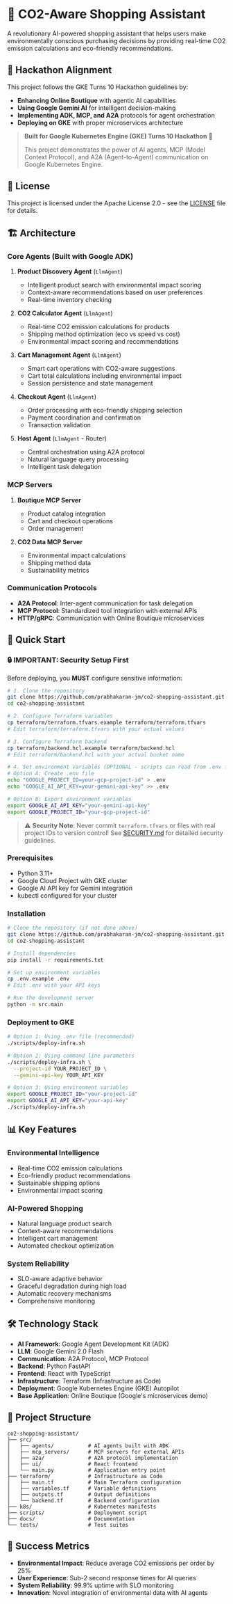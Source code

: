 # 🌱 CO2-Aware Shopping Assistant

A revolutionary AI-powered shopping assistant that helps users make environmentally conscious purchasing decisions by providing real-time CO2 emission calculations and eco-friendly recommendations.

## 🎯 Hackathon Alignment

This project follows the GKE Turns 10 Hackathon guidelines by:
- **Enhancing Online Boutique** with agentic AI capabilities
- **Using Google Gemini AI** for intelligent decision-making
- **Implementing ADK, MCP, and A2A** protocols for agent orchestration
- **Deploying on GKE** with proper microservices architecture

> **Built for Google Kubernetes Engine (GKE) Turns 10 Hackathon** 🎉
> 
> This project demonstrates the power of AI agents, MCP (Model Context Protocol), and A2A (Agent-to-Agent) communication on Google Kubernetes Engine.

## 📄 License

This project is licensed under the Apache License 2.0 - see the [LICENSE](LICENSE) file for details.

## 🏗️ Architecture

### Core Agents (Built with Google ADK)

1. **Product Discovery Agent** (`LlmAgent`)
   - Intelligent product search with environmental impact scoring
   - Context-aware recommendations based on user preferences
   - Real-time inventory checking

2. **CO2 Calculator Agent** (`LlmAgent`)
   - Real-time CO2 emission calculations for products
   - Shipping method optimization (eco vs speed vs cost)
   - Environmental impact scoring and recommendations

3. **Cart Management Agent** (`LlmAgent`)
   - Smart cart operations with CO2-aware suggestions
   - Cart total calculations including environmental impact
   - Session persistence and state management

4. **Checkout Agent** (`LlmAgent`)
   - Order processing with eco-friendly shipping selection
   - Payment coordination and confirmation
   - Transaction validation

5. **Host Agent** (`LlmAgent` - Router)
   - Central orchestration using A2A protocol
   - Natural language query processing
   - Intelligent task delegation

### MCP Servers

1. **Boutique MCP Server**
   - Product catalog integration
   - Cart and checkout operations
   - Order management

2. **CO2 Data MCP Server**
   - Environmental impact calculations
   - Shipping method data
   - Sustainability metrics

### Communication Protocols

- **A2A Protocol**: Inter-agent communication for task delegation
- **MCP Protocol**: Standardized tool integration with external APIs
- **HTTP/gRPC**: Communication with Online Boutique microservices

## 🚀 Quick Start

### 🔒 **IMPORTANT: Security Setup First**

Before deploying, you **MUST** configure sensitive information:

```bash
# 1. Clone the repository
git clone https://github.com/prabhakaran-jm/co2-shopping-assistant.git
cd co2-shopping-assistant

# 2. Configure Terraform variables
cp terraform/terraform.tfvars.example terraform/terraform.tfvars
# Edit terraform/terraform.tfvars with your actual values

# 3. Configure Terraform backend
cp terraform/backend.hcl.example terraform/backend.hcl
# Edit terraform/backend.hcl with your actual bucket name

# 4. Set environment variables (OPTIONAL - scripts can read from .env file)
# Option A: Create .env file
echo "GOOGLE_PROJECT_ID=your-gcp-project-id" > .env
echo "GOOGLE_AI_API_KEY=your-gemini-api-key" >> .env

# Option B: Export environment variables
export GOOGLE_AI_API_KEY="your-gemini-api-key"
export GOOGLE_PROJECT_ID="your-gcp-project-id"
```

> ⚠️ **Security Note**: Never commit `terraform.tfvars` or files with real project IDs to version control! See [SECURITY.md](SECURITY.md) for detailed security guidelines.

### Prerequisites
- Python 3.11+
- Google Cloud Project with GKE cluster
- Google AI API key for Gemini integration
- kubectl configured for your cluster

### Installation

```bash
# Clone the repository (if not done above)
git clone https://github.com/prabhakaran-jm/co2-shopping-assistant.git
cd co2-shopping-assistant

# Install dependencies
pip install -r requirements.txt

# Set up environment variables
cp .env.example .env
# Edit .env with your API keys

# Run the development server
python -m src.main
```

### Deployment to GKE

```bash
# Option 1: Using .env file (recommended)
./scripts/deploy-infra.sh

# Option 2: Using command line parameters
./scripts/deploy-infra.sh \
  --project-id YOUR_PROJECT_ID \
  --gemini-api-key YOUR_API_KEY

# Option 3: Using environment variables
export GOOGLE_PROJECT_ID="your-project-id"
export GOOGLE_AI_API_KEY="your-api-key"
./scripts/deploy-infra.sh
```

## 📊 Key Features

### Environmental Intelligence
- Real-time CO2 emission calculations
- Eco-friendly product recommendations
- Sustainable shipping options
- Environmental impact scoring

### AI-Powered Shopping
- Natural language product search
- Context-aware recommendations
- Intelligent cart management
- Automated checkout optimization

### System Reliability
- SLO-aware adaptive behavior
- Graceful degradation during high load
- Automatic recovery mechanisms
- Comprehensive monitoring

## 🛠️ Technology Stack

- **AI Framework**: Google Agent Development Kit (ADK)
- **LLM**: Google Gemini 2.0 Flash
- **Communication**: A2A Protocol, MCP Protocol
- **Backend**: Python FastAPI
- **Frontend**: React with TypeScript
- **Infrastructure**: Terraform (Infrastructure as Code)
- **Deployment**: Google Kubernetes Engine (GKE) Autopilot
- **Base Application**: Online Boutique (Google's microservices demo)

## 📁 Project Structure

```
co2-shopping-assistant/
├── src/
│   ├── agents/           # AI agents built with ADK
│   ├── mcp_servers/      # MCP servers for external APIs
│   ├── a2a/              # A2A protocol implementation
│   ├── ui/               # React frontend
│   └── main.py           # Application entry point
├── terraform/            # Infrastructure as Code
│   ├── main.tf           # Main Terraform configuration
│   ├── variables.tf      # Variable definitions
│   ├── outputs.tf        # Output definitions
│   └── backend.tf        # Backend configuration
├── k8s/                  # Kubernetes manifests
├── scripts/              # Deployment script
├── docs/                 # Documentation
└── tests/                # Test suites
```

## 🎯 Success Metrics

- **Environmental Impact**: Reduce average CO2 emissions per order by 25%
- **User Experience**: Sub-2 second response times for AI queries
- **System Reliability**: 99.9% uptime with SLO monitoring
- **Innovation**: Novel integration of environmental data with AI agents


